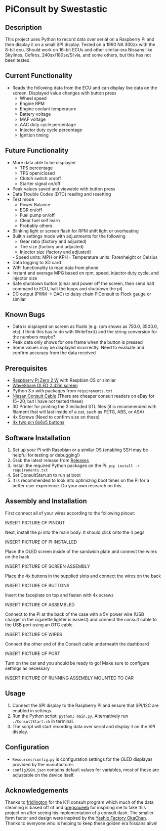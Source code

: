 # PiConsult by Swestastic

## Description

This project uses Python to record data over serial on a Raspberry Pi and then display it on a small SPI display. Tested on a 1990 NA 300zx with the 8-bit ecu. Should work on 16-bit ECUs and other similar-era Nissans like Skylines, Cefiros, 240sx/180sx/Silvia, and some others, but this has not been tested.

## Current Functionality

- Reads the following data from the ECU and can display live data on the screen. Displayed value changes with button press
  - Wheel speed
  - Engine RPM
  - Engine coolant temperature
  - Battery voltage
  - MAF voltage
  - AAC duty cycle percentage
  - Injector duty cycle percentage
  - Ignition timing

## Future Functionality

- More data able to be displayed
  - TPS percentage
  - TPS open/closed
  - Clutch switch on/off
  - Starter signal on/off
- Peak values saved and viewable with button press
- Data Trouble Codes (DTC) reading and resetting
- Test mode
  - Power Balance
  - EGR on/off
  - Fuel pump on/off
  - Clear fuel self learn
  - Probably others
- Blinking light or screen flash for RPM shift light or overheating
- Builtin settings mode with adjustments for the following
  - Gear ratio (factory and adjusted)
  - Tire size (factory and adjusted)
  - Injector size (factory and adjusted)
  <!-- Idk how injector duty cycle behaves with a chipped ECU, which you would need if you're running different injector sizes --!>
  - Speed units: MPH or KPH
  - Temperature units: Farenheight or Celsius
- Data logging to SD card
- WiFi functionality to read data from phone
- Instant and average MPG based on rpm, speed, injector duty cycle, and injector size
- Safe shutdown button (clear and power off the screen, then send halt command to ECU, halt the loops and shutdown the pi)
- DC output (PWM -> DAC) to daisy chain PiConsult to Flock gauge or similar

## Known Bugs

- Data is displayed on screen as floats (e.g. rpm shows as 750.0, 3500.0, etc). I think this has to do with WriteText() and the string conversion for the numbers maybe?
- Peak data only shows for one frame when the button is pressed
- Some values may be displayed incorrectly. Need to evaluate and confirm accuracy from the data received

## Prerequisites

- [Raspberry Pi Zero 2 W](https://www.raspberrypi.com/products/raspberry-pi-zero-2-w/) with Raspbian OS or similar
- [WaveShare OLED 2.42in screen](https://www.waveshare.com/wiki/2.42inch_OLED_Module)
- Python 3.x with packages from `requirements.txt`
- [Nissan Consult Cable](https://conceptzperformance.com/plms-developments-plms-nissan-consult-interface-usb-cable-nistune-datscan-etc-1005_p_5664.php) (There are cheaper consult readers on eBay for $15-$20, but I have not tested these)
- 3D Printer for printing the 3 included STL files (it is recommended with filament that will last inside of a car, such as PETG, ABS, or ASA)
- 4x Screws (Need to confirm size on these)
- [4x two pin 6x6x5 buttons](https://www.amazon.com/dp/B07X8T9D2Q)

## Software Installation
1. Set up your Pi with Raspbian or a similar OS (enabling SSH may be helpful for testing or debugging!)
1. Grab the latest release from [Releases](github.com/swestastic/PiConsult/releases)
2. Install the required Python packages on the Pi: `pip install -r requirements.txt`
3. Set ConsultStart.sh to run at boot
4. It is recommended to look into optimizing boot times on the Pi for a better user experience. Do your own research on this.

## Assembly and Installation

First connect all of your wires according to the following pinout:

INSERT PICTURE OF PINOUT

Next, install the pi into the main body. It should click onto the 4 pegs

INSERT PICTURE OF PI INSTALLED

Place the OLED screen inside of the sandwich plate and connect the wires on the back

INSERT PICTURE OF SCREEN ASSEMBLY

Place the 4x buttons in the supplied slots and connect the wires on the back

INSERT PICTURE OF BUTTONS

Insert the faceplate on top and fasten with 4x screws

INSERT PICTURE OF ASSEMBLED

Connect to the Pi at the back of the case with a 5V power wire (USB charger in the cigarette lighter is easiest) and connect the consult cable to the USB port using an OTG cable.

INSERT PICTURE OF WIRES

Connect the other end of the Consult cable underneath the dashboard

INSERT PICTURE OF PORT

Turn on the car and you should be ready to go! Make sure to configure settings as necessary

INSERT PICTURE OF RUNNING ASSEMBLY MOUNTED TO CAR



## Usage

1. Connect the SPI display to the Raspberry Pi and ensure that SPI/I2C are enabled in settings.
2. Run the Python script: `python3 main.py`. Alternatively run `./ConsultStart.sh` in terminal.
3. The script will start recording data over serial and display it on the SPI display.

## Configuration

- `Resources/config.py` is configuration settings for the OLED displayas provided by the manufacturer.
- `configJSON.json` contains default values for variables, most of these are adjustable on the device itself.

## Acknowledgements

Thanks to [fridlington](https://github.com/fridlington) for the K11 consult program which much of the data steaming is based off of and [gregsqueeb](https://github.com/gregsqueeb) for inspiring me to take this project on after seeing his implementation of a consult dash. The smaller form factor and design were inspired by the [Yashio Factory OkaChan](https://yashiofactory.co.jp/en/product/okachan-water-temp-3/). Thanks to everyone who is helping to keep these golden era Nissans alive!
